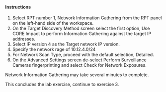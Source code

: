 #### Instructions

1. Select RPT number 1, Network Information Gathering from the RPT panel on the left-hand side of the workspace. 
2. On the Target Discovery Method screen select the first option, Use CORE Impact to perform Information Gathering against the target IP addresses. 
3. Select IP version 4 as the Target network IP version. 
4. Specify the network rage of 10.12.4.0/24 
5. For Network Scan Type, proceed with the default selection, Detailed. 
6. On the Advanced Settings screen de-select Perform Surveillance Cameras fingerprinting and select Check for Network Exposures. 

Network Information Gathering may take several minutes to complete. 

This concludes the lab exercise, continue to exercise 3.


